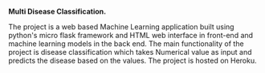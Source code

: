 **Multi Disease Classification.**


The project is a web based Machine Learning application built using python's micro flask framework
and HTML web interface in  front-end and machine learning models in the back end. The main functionality of the project is disease classification which takes Numerical value as input and predicts the disease based on the values. The project is hosted on Heroku.
